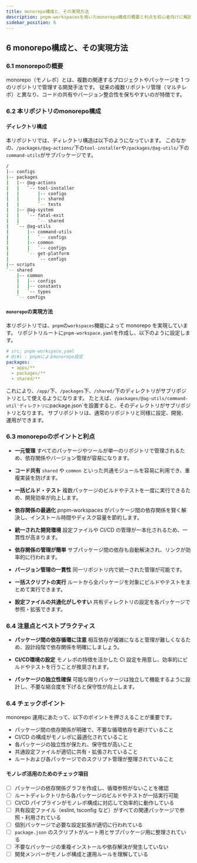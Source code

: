 ```yaml
---
title: monorepo構成と、その実現方法
description: pnpm-workspacesを用いたmonorepo構成の概要と利点を初心者向けに解説します。
sidebar_position: 6
---
```


## 6 monorepo構成と、その実現方法

### 6.1 monorepoの概要

monorepo（モノレポ）とは、複数の関連するプロジェクトやパッケージを 1 つのリポジトリで管理する開発手法です。
従来の複数リポジトリ管理（マルチレポ）と異なり、コードの共有やバージョン整合性を保ちやすいのが特徴です。

### 6.2 本リポジトリのmonorepo構成

#### ディレクトリ構成

本リポジトリでは、ディレクトリ構造は以下のようになっています。
このなかの、`/packages/@ag-actions/`下の`tool-installer`や`/packages/@ag-utils/`下の`command-utils`がサブパッケージです。

```bash
/
|-- configs
|-- packages
|   |-- @ag-actions
|   |   `-- tool-installer
|   |       |-- configs
|   |       |-- shared
|   |       `-- tests
|   |-- @ag-system
|   |   `-- fatal-exit
|   |       `-- shared
|   `-- @ag-utils
|       |-- command-utils
|       |   `-- configs
|       |-- common
|       |   `-- configs
|       `-- get-platform
|           `-- configs
|-- scripts
`-- shared
    |-- common
    |   |-- configs
    |   |-- constants
    |   `-- types
    `-- configs
```

#### `monorepo`の実現方法

本リポジトリでは、`pnpm`の`workspaces`機能によって monorepo を実現しています。
リポジトリルートに`pnpm-workspace.yaml`を作成し、以下のように設定します。

```yaml
# src; pnpm-workspace.yaml
# @(#) : pnpmによるmonorepo設定
packages:
  - apps/**
  - packages/**
  - shared/**
```

これにより、`/app/`下、`/packages`下、`/shared/`下のディレクトリがサブリポジトリとして使えるようになります。
たとえば、`/packages/@ag-utils/command-util'ディレクトリに`package.json`を設置すると、そのディレクトリがサブリポジトリとなります。
サブリポジトリは、通常のリポジトリと同様に設定、開発、運用ができます。

### 6.3 monorepoのポイントと利点

- **一元管理**
  すべてのパッケージやツールが単一のリポジトリで管理されるため、依存関係やバージョン管理が容易になります。

- **コード共有**
  `shared` や `common` といった共通モジュールを容易に利用でき、重複実装を防げます。

- **一括ビルド・テスト**
  複数パッケージのビルドやテストを一度に実行できるため、開発効率が向上します。

- **依存関係の最適化**
  pnpm-workspaces がパッケージ間の依存関係を賢く解決し、インストール時間やディスク容量を節約します。

- **統一された開発環境**
  設定ファイルや CI/CD の管理が一本化されるため、一貫性が高まります。

- **依存関係の管理が簡単**
  サブパッケージ間の依存も自動解決され、リンクが効率的に行われます。

- **バージョン管理の一貫性**
  同一リポジトリ内で統一された管理が可能です。

- **一括スクリプトの実行**
  ルートから全パッケージを対象にビルドやテストをまとめて実行できます。

- **設定ファイルの共通化がしやすい**
  共有ディレクトリの設定を各パッケージで参照・拡張できます。

### 6.4 注意点とベストプラクティス

- **パッケージ間の依存循環に注意**
  相互依存が複雑になると管理が難しくなるため、設計段階で依存関係を明確にしましょう。

- **CI/CD環境の設定**
  モノレポの特徴を活かした CI 設定を用意し、効率的にビルドやテストを行うことが推奨されます。

- **パッケージの独立性確保**
  可能な限りパッケージは独立して機能するように設計し、不要な結合度を下げると保守性が向上します。

### 6.4 チェックポイント

monorepo 運用にあたって、以下のポイントを押さえることが重要です。

- パッケージ間の依存関係が明確で、不要な循環依存を避けていること
- CI/CD の構成がモノレポに最適化されていること
- 各パッケージの独立性が保たれ、保守性が高いこと
- 共通設定ファイルが適切に共有・拡張されていること
- ルートおよび各パッケージでのスクリプト管理が整理されていること

#### モノレポ活用のためのチェック項目

- [ ] パッケージの依存関係グラフを作成し、循環参照がないことを確認
- [ ] ルートディレクトリから各パッケージのビルドやテストが一括実行可能
- [ ] CI/CD パイプラインがモノレポ構成に対応して効率的に動作している
- [ ] 共有設定ファイル（eslint, tsconfig など）がすべての関連パッケージで参照・利用されている
- [ ] 個別パッケージで必要な設定拡張が適切に行われている
- [ ] `package.json` のスクリプトがルート用とサブパッケージ用に整理されている
- [ ] 不要なパッケージの重複インストールや依存解決が発生していない
- [ ] 開発メンバーがモノレポ構成と運用ルールを理解している
